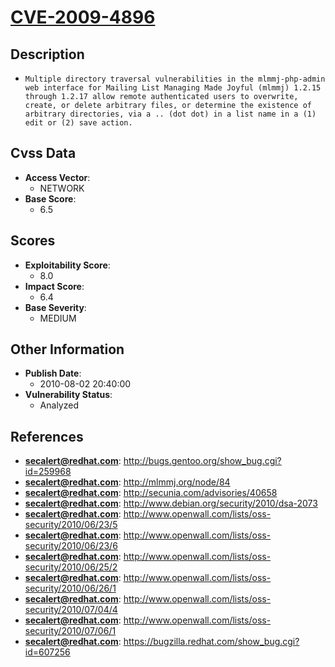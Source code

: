 
# [CVE-2009-4896](https://cve.mitre.org/cgi-bin/cvename.cgi?name=CVE-2009-4896)

## Description

- `Multiple directory traversal vulnerabilities in the mlmmj-php-admin web interface for Mailing List Managing Made Joyful (mlmmj) 1.2.15 through 1.2.17 allow remote authenticated users to overwrite, create, or delete arbitrary files, or determine the existence of arbitrary directories, via a .. (dot dot) in a list name in a (1) edit or (2) save action.`

## Cvss Data

- **Access Vector**:
  - NETWORK
- **Base Score**:
  - 6.5

## Scores

- **Exploitability Score**:
  - 8.0
- **Impact Score**:
  - 6.4
- **Base Severity**:
  - MEDIUM

## Other Information

- **Publish Date**:
  - 2010-08-02 20:40:00
- **Vulnerability Status**:
  - Analyzed

## References

- **secalert@redhat.com**: http://bugs.gentoo.org/show_bug.cgi?id=259968
- **secalert@redhat.com**: http://mlmmj.org/node/84
- **secalert@redhat.com**: http://secunia.com/advisories/40658
- **secalert@redhat.com**: http://www.debian.org/security/2010/dsa-2073
- **secalert@redhat.com**: http://www.openwall.com/lists/oss-security/2010/06/23/5
- **secalert@redhat.com**: http://www.openwall.com/lists/oss-security/2010/06/23/6
- **secalert@redhat.com**: http://www.openwall.com/lists/oss-security/2010/06/25/2
- **secalert@redhat.com**: http://www.openwall.com/lists/oss-security/2010/06/26/1
- **secalert@redhat.com**: http://www.openwall.com/lists/oss-security/2010/07/04/4
- **secalert@redhat.com**: http://www.openwall.com/lists/oss-security/2010/07/06/1
- **secalert@redhat.com**: https://bugzilla.redhat.com/show_bug.cgi?id=607256
